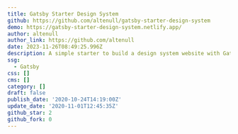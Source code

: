 ```yaml
---
title: Gatsby Starter Design System
github: https://github.com/altenull/gatsby-starter-design-system
demo: https://gatsby-starter-design-system.netlify.app/
author: altenull
author_link: https://github.com/altenull
date: 2023-11-26T08:49:25.996Z
description: A simple starter to build a design system website with Gatsby
ssg:
  - Gatsby
css: []
cms: []
category: []
draft: false
publish_date: '2020-10-24T14:19:00Z'
update_date: '2020-11-01T12:45:35Z'
github_star: 2
github_fork: 0
---
```

